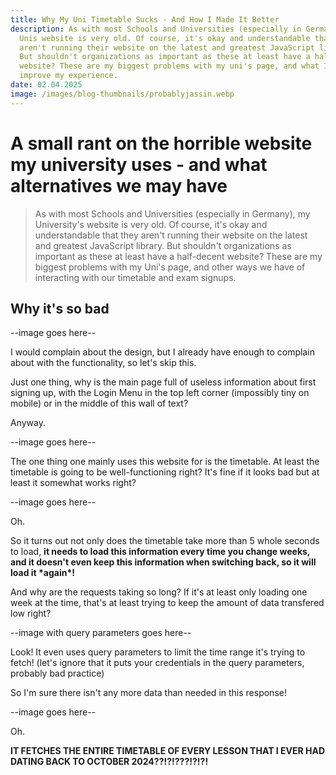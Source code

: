 ```yaml
---
title: Why My Uni Timetable Sucks - And How I Made It Better
description: As with most Schools and Universities (especially in Germany), my
  Unis website is very old. Of course, it's okay and understandable that they
  aren't running their website on the latest and greatest JavaScript library.
  But shouldn't organizations as important as these at least have a half-decent
  website? These are my biggest problems with my uni's page, and what I did to
  improve my experience.
date: 02.04.2025
image: /images/blog-thumbnails/probablyjassin.webp
---
```


# A small rant on the horrible website my university uses - and what alternatives we may have

> As with most Schools and Universities (especially in Germany), my University's website is very old. Of course, it's okay and understandable that they aren't running their website on the latest and greatest JavaScript library. But shouldn't organizations as important as these at least have a half-decent website? These are my biggest problems with my Uni's page, and other ways we have of interacting with our timetable and exam signups.

## Why it's so bad

\--image goes here--

I would complain about the design, but I already have enough to complain about with the functionality, so let's skip this.

Just one thing, why is the main page full of useless information about first signing up, with the Login Menu in the top left corner (impossibly tiny on mobile) or in the middle of this wall of text?

Anyway.

\--image goes here--

The one thing one mainly uses this website for is the timetable. At least the timetable is going to be well-functioning right? It's fine if it looks bad but at least it somewhat works right?

\--image goes here--

Oh.

So it turns out not only does the timetable take more than 5 whole seconds to load, **it needs to load this information every time you change weeks, and it doesn't even keep this information when switching back, so it will load it \*again\*!**

And why are the requests taking so long? If it's at least only loading one week at the time, that's at least trying to keep the amount of data transfered low right?

\--image with query parameters goes here--

Look! It even uses query parameters to limit the time range it's trying to fetch! (let's ignore that it puts your credentials in the query parameters, probably bad practice)

So I'm sure there isn't any more data than needed in this response!

\--image goes here--

Oh.

**IT FETCHES THE ENTIRE TIMETABLE OF EVERY LESSON THAT I EVER HAD DATING BACK TO OCTOBER 2024??!?!???!?!?!**
